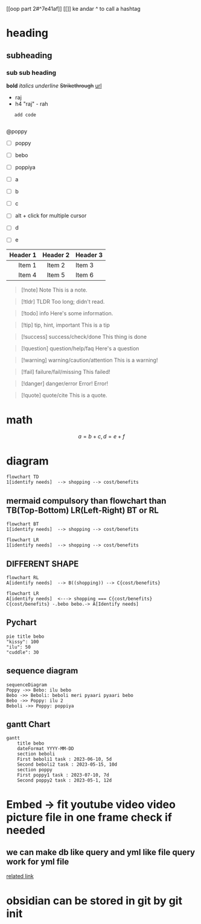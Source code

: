 
[[oop part 2#^7e41af]]   [[]] ke andar ^ to call a hashtag   


# heading
## subheading
### sub sub heading

**bold**
*italics*
_underline_
~~Strikethrough~~
[url](https://chat.openai.com/)

* raj
* h4
"raj"
\- rah

```
   add code
```

```
```
@poppy

- [ ] poppy
- [ ] bebo
- [ ] poppiya

- [ ] a
- [ ] b
- [ ] c
- [ ] alt + click for multiple cursor
- [ ] d
- [ ] e

| Header 1 | Header 2 | Header 3 |  
| -------: | :------: | :------ |  
| Item 1 | Item 2 | Item 3 |  
| Item 4 | Item 5 | Item 6 |

> [!note] Note
> This is a note.

> [!tldr] TLDR 
> Too long; didn't read.



> [!todo] info 
> Here's some information.



> [!tip] tip, hint, important 
> This is a tip



> [!success] success/check/done 
> This thing is done



> [!question] question/help/faq 
> Here's a question

> [!warning] warning/caution/attention 
> This is a warning!

> [!fail] failure/fail/missing 
> This failed!

> [!danger] danger/error 
> Error! Error!

> [!quote] quote/cite 
> This is a quote.

# math
$$ a = b + c 
 , d = e + f $$

# diagram

```mermaid
flowchart TD
1[identify needs]  --> shopping --> cost/benefits

```
## mermaid compulsory than flowchart than TB(Top-Bottom) LR(Left-Right) BT or RL

```mermaid
flowchart BT
1[identify needs]  --> shopping --> cost/benefits

```

```mermaid
flowchart LR
1[identify needs]  --> shopping --> cost/benefits

```

## DIFFERENT SHAPE 
```mermaid
flowchart RL
A[identify needs]  --> B((shopping)) --> C{cost/benefits}

```

```mermaid
flowchart LR
A[identify needs]  <---> shopping === C{cost/benefits}
C{cost/benefits} -.bebo bebo.-> A[Identify needs]
```

## Pychart

```mermaid
pie title bebo
"kissy": 100
"ilu": 50
"cuddle": 30

```

## sequence diagram

```mermaid
sequenceDiagram
Poppy ->> Bebo: ilu bebo
Bebo ->> Beboli: beboli meri pyaari pyaari bebo
Bebo ->> Poppy: ilu 2
Beboli ->> Poppy: poppiya
```


## gantt Chart

``` mermaid
gantt
	title bebo
	dateFormat YYYY-MM-DD
	section beboli
	First beboli1 task : 2023-06-10, 5d
	Second beboli2 task : 2023-05-15, 10d
	section poppy
	First poppy1 task : 2023-07-10, 7d
	Second poppy2 task : 2023-05-1, 12d
```

# Embed -> fit youtube video video picture file in one frame check if needed

## we can make db like query and yml like file query work for yml file
[related link](https://github.com/blacksmithgu/obsidian-dataview)

# obsidian can be stored in git by git init



